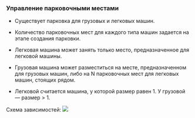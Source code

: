 ### Управление парковочными местами

* Существует парковка для грузовых и легковых машин.

* Количество парковочных мест для каждого типа машин задается на этапе создания парковки. 
  
* Легковая машина может занять только место, предназначенное для легковой машины. 
  
* Грузовая машина может разместиться на месте, предназначенном для грузовых машин, либо на N парковочных мест для легковых машин, стоящих рядом.
* Легковой считается машина, у которой размер равен 1. У грузовой — размер > 1.

Схема зависимостей:
![](https://i2.paste.pics/I12DP.png)